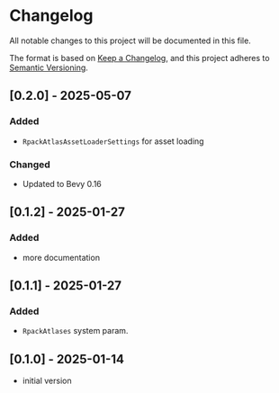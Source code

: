 # Changelog

All notable changes to this project will be documented in this file.

The format is based on [Keep a Changelog](https://keepachangelog.com/en/1.0.0/),
and this project adheres to [Semantic Versioning](https://semver.org/spec/v2.0.0.html).

## [0.2.0] - 2025-05-07

### Added

- `RpackAtlasAssetLoaderSettings` for asset loading

### Changed

- Updated to Bevy 0.16

## [0.1.2] - 2025-01-27

### Added

- more documentation

## [0.1.1] - 2025-01-27

### Added

- `RpackAtlases` system param.

## [0.1.0] - 2025-01-14

- initial version